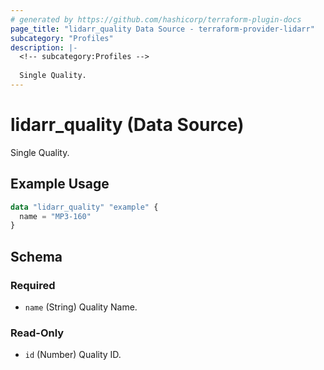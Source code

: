 ```yaml
---
# generated by https://github.com/hashicorp/terraform-plugin-docs
page_title: "lidarr_quality Data Source - terraform-provider-lidarr"
subcategory: "Profiles"
description: |-
  <!-- subcategory:Profiles -->
  
  Single Quality.
---
```


# lidarr_quality (Data Source)

<!-- subcategory:Profiles -->
Single Quality.

## Example Usage

```terraform
data "lidarr_quality" "example" {
  name = "MP3-160"
}
```

<!-- schema generated by tfplugindocs -->
## Schema

### Required

- `name` (String) Quality Name.

### Read-Only

- `id` (Number) Quality  ID.


